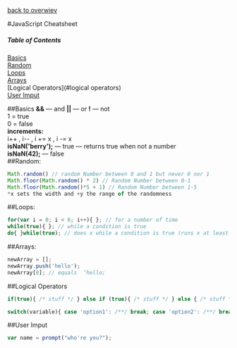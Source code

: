[back to overwiev](/../..)

#JavaScript Cheatsheet

##### Table of Contents  
[Basics](#basics)  
[Random](#random)  
[Loops](#loops)  
[Arrays](#arrays)  
[Logical Operators](#logical operators)  
[User Imput](#user-imput)  

##Basics
**&&** –– and  **||** –– or  **!** –– not  
1 = true  
0 = false  
**increments:**  
i++ , i-- , i += x , i -= x  
**isNaN('berry');** –– true –– returns true when not a number  
**isNaN(42);**  –– false   
##Random:
```javascript
Math.random() // random Number between 0 and 1 but never 0 nor 1
Math.floor(Math.random() * 2) // Random Number between 0-1
Math.floor(Math.random()*5 + 1) // Random Number between 1-5
*x sets the width and +y the range of the randomness
```

##Loops:
```javascript
for(var i = 0; i < 6; i++){ }; // for a number of time
while(true){ }; // while a condition is true
do{ }while(true); // does x while a condition is true (runs x at least once)
```

##Arrays:
```javascript
newArray = []; 
newArray.push('hello'); 
newArray[0]; // equals  ‘hello;
``` 

##Logical Operators
```javascript
if(true){ /* stuff */ } else if (true){ /* stuff */ } else { /* stuff */ }
```
```javascript
switch(variable){ case 'option1': /**/ break; case 'option2': /**/ break; default: /**/ }
```

##User Imput
```javascript
var name = prompt("who're you?");
```
